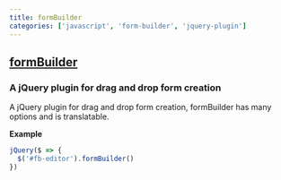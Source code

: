 ```yaml
---
title: formBuilder
categories: ['javascript', 'form-builder', 'jquery-plugin']
---
```

## [formBuilder](https://github.com/kevinchappell/formBuilder)

### A jQuery plugin for drag and drop form creation


A jQuery plugin for drag and drop form creation, formBuilder has many options and is translatable.

**Example**

```javascript
jQuery($ => {
  $('#fb-editor').formBuilder()
})
```
